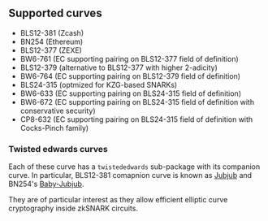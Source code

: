 ## Supported curves

* BLS12-381 (Zcash)
* BN254 (Ethereum)
* BLS12-377 (ZEXE)
* BW6-761 (EC supporting pairing on BLS12-377 field of definition)
* BLS12-379 (alternative to BLS12-377 with higher 2-adicity)
* BW6-764 (EC supporting pairing on BLS12-379 field of definition)
* BLS24-315 (optmized for KZG-based SNARKs)
* BW6-633 (EC supporting pairing on BLS24-315 field of definition)
* BW6-672 (EC supporting pairing on BLS24-315 field of definition with conservative security)
* CP8-632 (EC supporting pairing on BLS24-315 field of definition with Cocks-Pinch family)

### Twisted edwards curves

Each of these curve has a `twistededwards` sub-package with its companion curve. In particular, BLS12-381 comapnion curve is known as [Jubjub](https://z.cash/technology/jubjub/) and BN254's [Baby-Jubjub](https://iden3-docs.readthedocs.io/en/latest/_downloads/33717d75ab84e11313cc0d8a090b636f/Baby-Jubjub.pdf).

They are of particular interest as they allow efficient elliptic curve cryptography inside zkSNARK circuits.
